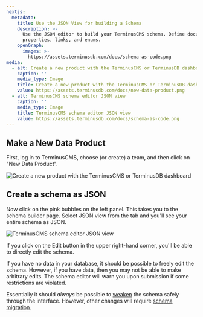 ```yaml
---
nextjs:
  metadata:
    title: Use the JSON View for building a Schema
    description: >-
      Use the JSON editor to build your TerminusCMS schema. Define documents,
      properties, links, and enums. 
    openGraph:
      images: >-
        https://assets.terminusdb.com/docs/schema-as-code.png
media:
  - alt: Create a new product with the TerminusCMS or TerminusDB dashboard
    caption: ''
    media_type: Image
    title: Create a new product with the TerminusCMS or TerminusDB dashboard
    value: https://assets.terminusdb.com/docs/new-data-product.png
  - alt: TerminusCMS schema editor JSON view
    caption: ''
    media_type: Image
    title: TerminusCMS schema editor JSON view
    value: https://assets.terminusdb.com/docs/schema-as-code.png
---
```


## Make a New Data Product

First, log in to TerminusCMS, choose (or create) a team, and then click on "New Data Product".

![Create a new product with the TerminusCMS or TerminusDB dashboard](https://assets.terminusdb.com/docs/new-data-product.png)

## Create a schema as JSON

Now click on the pink bubbles on the left panel. This takes you to the schema builder page. Select JSON view from the tab and you'll see your entire schema as JSON.

![TerminusCMS schema editor JSON view](https://assets.terminusdb.com/docs/schema-as-code.png)

If you click on the Edit button in the upper right-hand corner, you'll be able to directly edit the schema.

If you have no data in your database, it should be possible to freely edit the schema. However, if you have data, then you may not be able to make arbitrary edits. The schema editor will warn you upon submission if some restrictions are violated.

Essentially it should _always_ be possible to [weaken](/docs/what-is-schema-weakening/) the schema safely through the interface. However, other changes will require [schema migration](/docs/schema-migration-reference-guide/).
